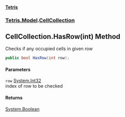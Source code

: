 #### [Tetris](index.md 'index')
### [Tetris.Model](Tetris_Model.md 'Tetris.Model').[CellCollection](Tetris_Model_CellCollection.md 'Tetris.Model.CellCollection')
## CellCollection.HasRow(int) Method
Checks if any occupied cells in given row  
```csharp
public bool HasRow(int row);
```
#### Parameters
<a name='Tetris_Model_CellCollection_HasRow(int)_row'></a>
`row` [System.Int32](https://docs.microsoft.com/en-us/dotnet/api/System.Int32 'System.Int32')  
index of row to be checked
  
#### Returns
[System.Boolean](https://docs.microsoft.com/en-us/dotnet/api/System.Boolean 'System.Boolean')  
